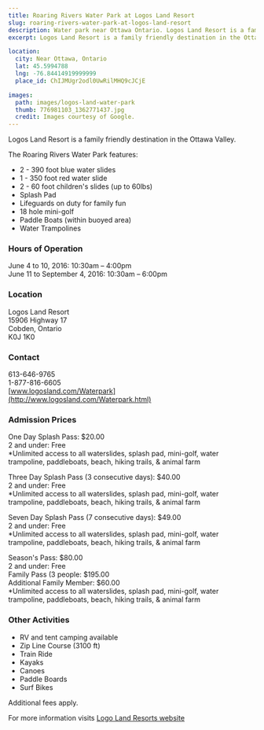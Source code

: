 ```yaml
---
title: Roaring Rivers Water Park at Logos Land Resort
slug: roaring-rivers-water-park-at-logos-land-resort
description: Water park near Ottawa Ontario. Logos Land Resort is a family friendly destination in the Ottawa Valley.
excerpt: Logos Land Resort is a family friendly destination in the Ottawa Valley.

location:
  city: Near Ottawa, Ontario
  lat: 45.5994788
  lng: -76.84414919999999
  place_id: ChIJMUgr2odl0UwRilMHQ9cJCjE

images:
  path: images/logos-land-water-park
  thumb: 776981103_1362771437.jpg
  credit: Images courtesy of Google.
---
```


Logos Land Resort is a family friendly destination in the Ottawa Valley.

The Roaring Rivers Water Park features:

- 2 - 390 foot blue water slides
- 1 - 350 foot red water slide
- 2 - 60 foot children's slides (up to 60lbs)
- Splash Pad
- Lifeguards on duty for family fun
- 18 hole mini-golf
- Paddle Boats (within buoyed area)
- Water Trampolines

### Hours of Operation

June 4 to 10, 2016: 10:30am – 4:00pm  
June 11 to September 4, 2016: 10:30am – 6:00pm  

### Location

Logos Land Resort  
15906 Highway 17  
Cobden, Ontario  
K0J 1K0  

### Contact

613-646-9765   
1-877-816-6605  
[www.logosland.com/Waterpark](http://www.logosland.com/Waterpark.html)  

### Admission Prices

One Day Splash Pass: $20.00  
2 and under: Free  
*Unlimited access to all waterslides, splash pad, mini-golf, water trampoline, paddleboats, beach, hiking trails, & animal farm  

Three Day Splash Pass (3 consecutive days): $40.00   
2 and under: Free  
*Unlimited access to all waterslides, splash pad, mini-golf, water trampoline, paddleboats, beach, hiking trails, & animal farm  

Seven Day Splash Pass (7 consecutive days): $49.00   
2 and under: Free  
*Unlimited access to all waterslides, splash pad, mini-golf, water trampoline, paddleboats, beach, hiking trails, & animal farm  

Season's Pass: $80.00  
2 and under: Free  
Family Pass (3 people: $195.00  
Additional Family Member: $60.00  
*Unlimited access to all waterslides, splash pad, mini-golf, water trampoline, paddleboats, beach, hiking trails, & animal farm  

### Other Activities

- RV and tent camping available
- Zip Line Course (3100 ft)
- Train Ride
- Kayaks
- Canoes
- Paddle Boards
- Surf Bikes

Additional fees apply.

For more information visits [Logo Land Resorts website](www.logosland.com)

